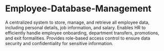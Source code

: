 # Employee-Database-Management
  A centralized system to store, manage, and retrieve all employee data, including personal details, job information, and salary.  Enables HR to efficiently handle employee onboarding, department transfers, promotions, and exit formalities.  Provides role-based access control to ensure data security and confidentiality for sensitive information.  
